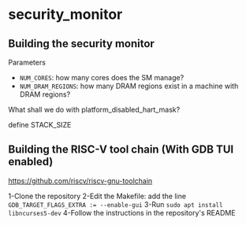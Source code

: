 # security_monitor

## Building the security monitor

Parameters
- `NUM_CORES`: how many cores does the SM manage?
- `NUM_DRAM_REGIONS`: how many DRAM regions exist in a machine with DRAM regions?


What shall we do with platform_disabled_hart_mask?

define STACK_SIZE

## Building the RISC-V tool chain (With GDB TUI enabled)

https://github.com/riscv/riscv-gnu-toolchain

1-Clone the repository
2-Edit the Makefile: add the line `GDB_TARGET_FLAGS_EXTRA := --enable-gui`
3-Run `sudo apt install libncurses5-dev`
4-Follow the instructions in the repository's README
